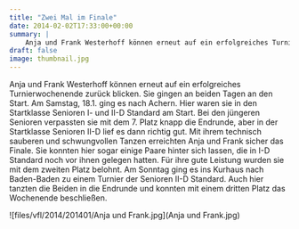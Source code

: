 ```yaml
---
title: "Zwei Mal im Finale"
date: 2014-02-02T17:33:00+00:00
summary: |
    Anja und Frank Westerhoff können erneut auf ein erfolgreiches Turnierwochenende zurück blicken. Sie gingen an beiden Tagen an den Start. Am Samstag, 18.1. ging es nach Achern. Hier waren sie in den Startklasse Senioren I- und II-D Standard am Start.
draft: false
image: thumbnail.jpg
---
```


Anja und Frank Westerhoff können erneut auf ein erfolgreiches Turnierwochenende zurück blicken. Sie gingen an beiden Tagen an den Start. Am Samstag, 18.1. ging es nach Achern. Hier waren sie in den Startklasse Senioren I- und II-D Standard am Start. Bei den jüngeren Senioren verpassten sie mit dem 7. Platz knapp die Endrunde, aber in der Startklasse Senioren II-D lief es dann richtig gut. Mit ihrem technisch sauberen und schwungvollen Tanzen erreichten Anja und Frank sicher das Finale. Sie konnten hier sogar einige Paare hinter sich lassen, die in I-D Standard noch vor ihnen gelegen hatten. Für ihre gute Leistung wurden sie mit dem zweiten Platz belohnt. Am Sonntag ging es ins Kurhaus nach Baden-Baden zu einem Turnier der Senioren II-D Standard. Auch hier tanzten die Beiden in die Endrunde und konnten mit einem dritten Platz das Wochenende beschließen.

![files/vfl/2014/201401/Anja und Frank.jpg](Anja und Frank.jpg)


